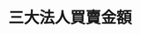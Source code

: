 <script setup>
import CsvTable from '/.vitepress/components/CsvTable.vue';
</script>

# 三大法人買賣金額
<CsvTable csvFilePath="basic_stock_info.csv" />